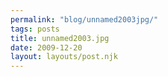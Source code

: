 ```yaml
---
permalink: "blog/unnamed2003jpg/"
tags: posts
title: unnamed2003.jpg
date: 2009-12-20
layout: layouts/post.njk
---
```


